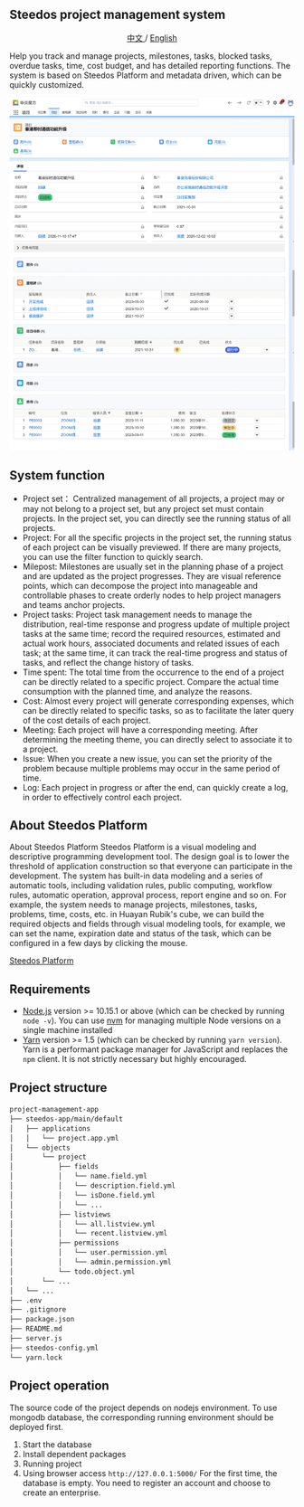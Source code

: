 ## Steedos project management system

<center>
<a href="https://github.com/steedos/project-management-app/blob/master/README_cn.md">  中文 </a>
/
<a href="https://github.com/steedos/project-management-app">  English </a>
</center>

Help you track and manage projects, milestones, tasks, blocked tasks, overdue tasks, time, cost budget, and has detailed reporting functions. The system is based on Steedos Platform and metadata driven, which can be quickly customized.

![project](/docs/images-10/project.png)

## System function

- Project set： Centralized management of all projects, a project may or may not belong to a project set, but any project set must contain projects. In the project set, you can directly see the running status of all projects.
- Project: For all the specific projects in the project set, the running status of each project can be visually previewed. If there are many projects, you can use the filter function to quickly search.
- Milepost: Milestones are usually set in the planning phase of a project and are updated as the project progresses. They are visual reference points, which can decompose the project into manageable and controllable phases to create orderly nodes to help project managers and teams anchor projects.
- Project tasks: Project task management needs to manage the distribution, real-time response and progress update of multiple project tasks at the same time; record the required resources, estimated and actual work hours, associated documents and related issues of each task; at the same time, it can track the real-time progress and status of tasks, and reflect the change history of tasks.
- Time spent: The total time from the occurrence to the end of a project can be directly related to a specific project. Compare the actual time consumption with the planned time, and analyze the reasons.
- Cost: Almost every project will generate corresponding expenses, which can be directly related to specific tasks, so as to facilitate the later query of the cost details of each project.
- Meeting: Each project will have a corresponding meeting. After determining the meeting theme, you can directly select to associate it to a project.
- Issue: When you create a new issue, you can set the priority of the problem because multiple problems may occur in the same period of time.
- Log: Each project in progress or after the end, can quickly create a log, in order to effectively control each project.

## About  Steedos Platform

About  Steedos Platform
Steedos Platform is a visual modeling and descriptive programming development tool. The design goal is to lower the threshold of application construction so that everyone can participate in the development. The system has built-in data modeling and a series of automatic tools, including validation rules, public computing, workflow rules, automatic operation, approval process, report engine and so on.
For example, the system needs to manage projects, milestones, tasks, problems, time, costs, etc. in Huayan Rubik's cube, we can build the required objects and fields through visual modeling tools, for example, we can set the name, expiration date and status of the task, which can be configured in a few days by clicking the mouse.


[Steedos Platform ](https://www.steedos.com/help/)

## Requirements

- [Node.js](https://nodejs.org/en/download/) version >= 10.15.1 or above (which can be checked by running `node -v`). You can use [nvm](https://github.com/nvm-sh/nvm) for managing multiple Node versions on a single machine installed
- [Yarn](https://yarnpkg.com/en/) version >= 1.5 (which can be checked by running `yarn version`). Yarn is a performant package manager for JavaScript and replaces the `npm` client. It is not strictly necessary but highly encouraged.


## Project structure

```sh
project-management-app
├── steedos-app/main/default
│   ├── applications
│   │   └── project.app.yml
│   └── objects
│       └── project
│           ├── fields
│           │   └── name.field.yml
│           │   └── description.field.yml
│           │   └── isDone.field.yml
│           │   └── ...
│           ├── listviews
│           │   └── all.listview.yml
│           │   └── recent.listview.yml
│           ├── permissions
│           │   └── user.permission.yml
│           │   └── admin.permission.yml
│           └── todo.object.yml
│       └── ...
│   └── ...
├── .env
├── .gitignore
├── package.json
├── README.md
├── server.js
├── steedos-config.yml
└── yarn.lock
```

## Project operation

The source code of the project depends on nodejs environment. To use mongodb database, the corresponding running environment should be deployed first.

  1. Start the database  
  2. Install dependent packages
  3. Running project
  4. Using browser access `http://127.0.0.1:5000/`    For the first time, the database is empty. You need to register an account and choose to create an enterprise.